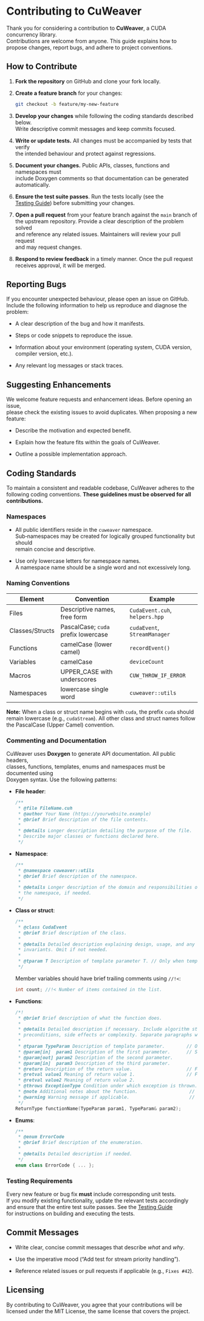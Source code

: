 # Contributing to CuWeaver

Thank you for considering a contribution to **CuWeaver**, a CUDA concurrency library.  
Contributions are welcome from anyone. This guide explains how to propose changes, report
bugs, and adhere to project conventions.

## How to Contribute

1. **Fork the repository** on GitHub and clone your fork locally.
2. **Create a feature branch** for your changes:
   ```bash
   git checkout -b feature/my-new-feature
   ```

3. **Develop your changes** while following the coding standards described below.  
    Write descriptive commit messages and keep commits focused.
    
4. **Write or update tests.** All changes must be accompanied by tests that verify  
    the intended behaviour and protect against regressions.
    
5. **Document your changes.** Public APIs, classes, functions and namespaces must  
    include Doxygen comments so that documentation can be generated automatically.
    
6. **Ensure the test suite passes**. Run the tests locally (see the  
    [Testing Guide](docs/TESTING.md)) before submitting your changes.
    
7. **Open a pull request** from your feature branch against the `main` branch of  
    the upstream repository. Provide a clear description of the problem solved  
    and reference any related issues. Maintainers will review your pull request  
    and may request changes.
    
8. **Respond to review feedback** in a timely manner. Once the pull request  
    receives approval, it will be merged.
    

## Reporting Bugs

If you encounter unexpected behaviour, please open an issue on GitHub.  
Include the following information to help us reproduce and diagnose the problem:

- A clear description of the bug and how it manifests.
    
- Steps or code snippets to reproduce the issue.
    
- Information about your environment (operating system, CUDA version,  
    compiler version, etc.).
    
- Any relevant log messages or stack traces.
    

## Suggesting Enhancements

We welcome feature requests and enhancement ideas. Before opening an issue,  
please check the existing issues to avoid duplicates. When proposing a new feature:

- Describe the motivation and expected benefit.
    
- Explain how the feature fits within the goals of CuWeaver.
    
- Outline a possible implementation approach.
    

## Coding Standards

To maintain a consistent and readable codebase, CuWeaver adheres to the  
following coding conventions. **These guidelines must be observed for all  
contributions.**

### Namespaces

- All public identifiers reside in the `cuweaver` namespace.  
    Sub‑namespaces may be created for logically grouped functionality but should  
    remain concise and descriptive.
    
- Use only lowercase letters for namespace names.  
    A namespace name should be a single word and not excessively long.


### Naming Conventions

| Element          | Convention                            | Example                        |
|------------------|---------------------------------------|--------------------------------|
| Files            | Descriptive names, free form          | `CudaEvent.cuh`, `helpers.hpp` |
| Classes/Structs  | PascalCase; `cuda` prefix lowercase   | `cudaEvent`, `StreamManager`   |
| Functions        | camelCase (lower camel)               | `recordEvent()`                |
| Variables        | camelCase                             | `deviceCount`                  |
| Macros           | UPPER_CASE with underscores           | `CUW_THROW_IF_ERROR`           |
| Namespaces       | lowercase single word                 | `cuweaver::utils`              |

**Note:** When a class or struct name begins with `cuda`, the prefix `cuda` should remain lowercase (e.g., `cudaStream`). All other class and struct names follow the PascalCase (Upper Camel) convention.

### Commenting and Documentation

CuWeaver uses **Doxygen** to generate API documentation. All public headers,  
classes, functions, templates, enums and namespaces must be documented using  
Doxygen syntax. Use the following patterns:

- **File header**:
    
    ```cpp
    /**
     * @file FileName.cuh
     * @author Your Name (https://yourwebsite.example)
     * @brief Brief description of the file contents.
     *
     * @details Longer description detailing the purpose of the file.
     * Describe major classes or functions declared here.
     */
    ```
    
- **Namespace**:
    
    ```cpp
    /**
     * @namespace cuweaver::utils
     * @brief Brief description of the namespace.
     *
     * @details Longer description of the domain and responsibilities of
     * the namespace, if needed.
     */
    ```
    
- **Class or struct**:
    
    ```cpp
    /**
     * @class CudaEvent
     * @brief Brief description of the class.
     *
     * @details Detailed description explaining design, usage, and any
     * invariants. Omit if not needed.
     *
     * @tparam T Description of template parameter T. // Only when templated
     */
    ```
    
    Member variables should have brief trailing comments using `//!<`:
    
    ```cpp
    int count; //!< Number of items contained in the list.
    ```
    
- **Functions**:
    
    ```cpp
    /*!  
     * @brief Brief description of what the function does.
     *
     * @details Detailed description if necessary. Include algorithm steps,
     * preconditions, side effects or complexity. Separate paragraphs with blank lines.
     *
     * @tparam TypeParam Description of template parameter.        // Only for templates
     * @param[in]  param1 Description of the first parameter.      // Sentences start with a capital letter and end with a period.
     * @param[out] param2 Description of the second parameter.
     * @param[in]  param3 Description of the third parameter.
     * @return Description of the return value.                    // For scalar return values
     * @retval value1 Meaning of return value 1.                   // For multiple discrete return values
     * @retval value2 Meaning of return value 2.
     * @throws ExceptionType Condition under which exception is thrown.   // If applicable
     * @note Additional notes about the function.                   // Optional
     * @warning Warning message if applicable.                      // Optional
     */
    ReturnType functionName(TypeParam param1, TypeParam& param2);
    ```
    
- **Enums**:
    
    ```cpp
    /**
     * @enum ErrorCode
     * @brief Brief description of the enumeration.
     *
     * @details Detailed description if needed.
     */
    enum class ErrorCode { ... };
    ```
    

### Testing Requirements

Every new feature or bug fix **must** include corresponding unit tests.  
If you modify existing functionality, update the relevant tests accordingly  
and ensure that the entire test suite passes. See the [Testing Guide](docs/TESTING.md)  
for instructions on building and executing the tests.

## Commit Messages

- Write clear, concise commit messages that describe _what_ and _why_.
    
- Use the imperative mood (“Add test for stream priority handling”).
    
- Reference related issues or pull requests if applicable (e.g., `Fixes #42`).
    

## Licensing

By contributing to CuWeaver, you agree that your contributions will be  
licensed under the MIT License, the same license that covers the project.